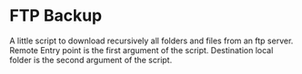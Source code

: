 # FTP Backup

A little script to download recursively all folders and files from an ftp server.
Remote Entry point is the first argument of the script. 
Destination local folder is the second argument of the script.

